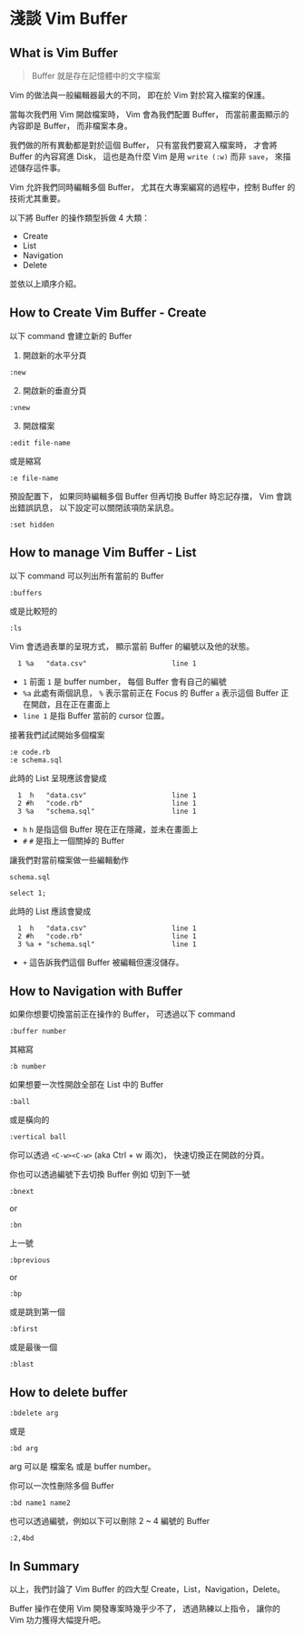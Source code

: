 # 淺談 Vim Buffer

## What is Vim Buffer

> Buffer 就是存在記憶體中的文字檔案

Vim 的做法與一般編輯器最大的不同，
即在於 Vim 對於寫入檔案的保護。

當每次我們用 Vim 開啟檔案時，
Vim 會為我們配置 Buffer，
而當前畫面顯示的內容即是 Buffer，
而非檔案本身。

我們做的所有異動都是對於這個 Buffer，
只有當我們要寫入檔案時，
才會將 Buffer 的內容寫進 Disk，
這也是為什麼 Vim 是用 `write (:w)` 而非 `save`，
來描述儲存這件事。

Vim 允許我們同時編輯多個 Buffer，
尤其在大專案編寫的過程中，控制 Buffer 的技術尤其重要。

以下將 Buffer 的操作類型拆做 4 大類：

- Create
- List
- Navigation
- Delete

並依以上順序介紹。

## How to Create Vim Buffer - Create

以下 command 會建立新的 Buffer

1. 開啟新的水平分頁

```
:new
```

2. 開啟新的垂直分頁

```
:vnew
```

3. 開啟檔案

```
:edit file-name
```

或是縮寫

```
:e file-name
```

預設配置下，
如果同時編輯多個 Buffer 但再切換 Buffer 時忘記存擋，
Vim 會跳出錯誤訊息，
以下設定可以關閉該項防呆訊息。

```
:set hidden
```

## How to manage Vim Buffer - List

以下 command 可以列出所有當前的 Buffer

```
:buffers
```

或是比較短的

```
:ls
```

Vim 會透過表單的呈現方式，
顯示當前 Buffer 的編號以及他的狀態。

```
  1 %a   "data.csv"                     line 1
```

- `1`
  前面 `1` 是 buffer number，
  每個 Buffer 會有自己的編號
- `%a`
  此處有兩個訊息，
  `%` 表示當前正在 Focus 的 Buffer
  `a` 表示這個 Buffer 正在開啟，且在正在畫面上
- `line 1`
  是指 Buffer 當前的 cursor 位置。

接著我們試試開始多個檔案

```
:e code.rb
:e schema.sql
```

此時的 List 呈現應該會變成

```
  1  h   "data.csv"                     line 1
  2 #h   "code.rb"                      line 1
  3 %a   "schema.sql"                   line 1
```

- `h`
  `h` 是指這個 Buffer 現在正在隱藏，並未在畫面上
- `#`
  `#` 是指上一個關掉的 Buffer

讓我們對當前檔案做一些編輯動作

`schema.sql`

```
select 1;
```

此時的 List 應該會變成

```
  1  h   "data.csv"                     line 1
  2 #h   "code.rb"                      line 1
  3 %a + "schema.sql"                   line 1
```

- `+`
  這告訴我們這個 Buffer 被編輯但還沒儲存。

## How to Navigation with Buffer

如果你想要切換當前正在操作的 Buffer，
可透過以下 command

```
:buffer number
```

其縮寫

```
:b number
```

如果想要一次性開啟全部在 List 中的 Buffer

```
:ball
```

或是橫向的

```
:vertical ball
```

你可以透過 `<C-w><C-w>` (aka Ctrl + w 兩次)，
快速切換正在開啟的分頁。

你也可以透過編號下去切換 Buffer
例如 切到下一號

```
:bnext
```

or

```
:bn
```

上一號

```
:bprevious
```

or

```
:bp
```

或是跳到第一個

```
:bfirst
```

或是最後一個

```
:blast
```

## How to delete buffer

```
:bdelete arg
```

或是

```
:bd arg
```

arg 可以是 檔案名 或是 buffer number。

你可以一次性刪除多個 Buffer

```
:bd name1 name2
```

也可以透過編號，例如以下可以刪除 2 ~ 4 編號的 Buffer

```
:2,4bd
```

## In Summary

以上，我們討論了 Vim Buffer 的四大型
Create，List，Navigation，Delete。

Buffer 操作在使用 Vim 開發專案時幾乎少不了，
透過熟練以上指令，
讓你的 Vim 功力獲得大幅提升吧。
